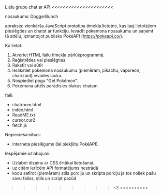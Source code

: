 >>>>>>>>>>>>>>>>>>>>>>
Lielu grupu chat ar API 
<<<<<<<<<<<<<<<<<<<<<<

nosaukums:
DoggerBunch

apraksts:
vienkārša JavaScript prototipa tīmekļa lietotne, kas ļauj lietotājiem pieslēgties un chatot ar funkciju. Ievadīt pokemona nosaukumu
un saņemt tā attēlu, izmantojot publisko PokéAPI (https://pokeapi.co/).

Kā lietot:
1. Atveriet HTML failu tīmekļa pārlūkprogrammā.
2. Reģistrēties vai pieslēgties
3. Rakstīt vai sūtīt
2. Ierakstiet pokemona nosaukumu (piemēram, pikachu, vaporeon, charizard) ievades laukā.
3. Nospiediet pogu "Get Pokémon".
4. Pokémona attēls parādīsies blakus chatam.


faili:
- chatroom.html
- index.html
- ReadME.txt
- cursor.cur2
- fetch.js

Nepieciešamības:
- Interneta pieslēgums (lai piekļūtu PokéAPI).

Iespējamie uzlabojumi:
- Uzlabot dizainu ar CSS ērtākai lietošanai.
- uz citām ierīcēm API formatējums nestrādā
- kodu satīrot (piemēram) stila porciju un skripta porciju ja tos noliek pašu savu failos, stils un script pazūd

>>>>>>>>> <3 <<<<<<<<<<
